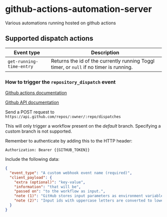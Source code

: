# github-actions-automation-server
Various automations running hosted on github actions

## Supported dispatch actions

| Event type                | Description                                                                            |
| ------------------------- | -------------------------------------------------------------------------------------- |
| `get-running-time-entry`  | Returns the id of the currently running Toggl timer, or `null` if no timer is running. |


### How to trigger the `repository_dispatch` event

[Github actions documentation](https://help.github.com/en/actions/reference/events-that-trigger-workflows#external-events-repository_dispatch)

[Github API documentation](https://developer.github.com/v3/repos/#create-a-repository-dispatch-event)

Send a POST request to `https://api.github.com/repos/:owner/:repo/dispatches`

This will only trigger a workflow present on the *default* branch. Specifying a custom branch is not supported.

Remember to authenticate by adding this to the HTTP header:
```
Authorization: Bearer {{GITHUB_TOKEN}}
```

Include the following data:

```json
{
  "event_type": "A custom webhook event name (required)",
  "client_payload": {
    "extra (optional)": "key-value",
    "information": "that will be",
    "passed on": "to the workflow as input.",
    "note (1)": "GitHub stores input parameters as environment variables.",
    "note (2)": "Input ids with uppercase letters are converted to lowercase during runtime."
  }
}
```